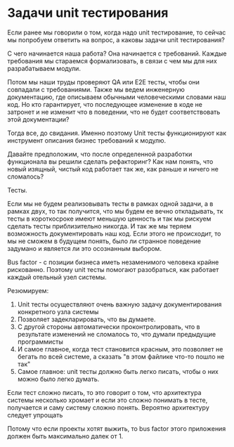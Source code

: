 # Задачи unit тестирования

Если ранее мы говорили о том, когда надо unit тестирование, то сейчас мы попробуем
ответить на вопрос, а каковы задачи unit тестирования?

С чего начинается наша работа? Она начинается с требований.
Каждые требования мы стараемся формализовать, в связи с чем мы для них
разрабатываем модули.

Потом мы наши труды проверяют QA или E2E тесты, чтобы они совпадали с требованиями.
Также мы ведем инженерную документацию, где описываем обычными человеческими словами
наш код. Но кто гарантирует, что последующее изменение в коде не затронет и не изменит
что в поведении, что не будет соответствовать этой документации?

Тогда все, до свидания. Именно поэтому
Unit тесты функционируют как инструмент описания бизнес требований к модулю.

Давайте предположим, что после определенной разработки функционала вы решили сделать
рефакторинг? Как нам понять, что новый изящный, чистый код работает так же, как раньше и
ничего не сломалось?

Тесты.

Если мы не будем реализовывать тесты в рамках одной задачи, а в рамках двух,
то так получится, что мы будем ее вечно откладывать, тк тесты в короткосроке
имеют меньшую ценность и так мы рискуем сделать тесты приблизительно никогда.
И так же мы теряем возможность документировать наш код. Если этого не происходит,
то мы не сможем в будущем понять, было ли странное поведение задумано и является
ли это осознанным выбором.

Bus factor - с позиции бизнеса иметь незаменимого человека крайне рискованно.
Поэтому unit тесты помогают разобраться, как работает каждый отельный узел системы.

Резюмируем:

1. Unit тесты осуществляют очень важную задачу документирования конкретного узла системы
2. Позволяет задекларировать, что вы думаете.
3. С другой стороны автоматически проконтролировать, что в результате изменений не сломалось то,
что думали предыдущие программисты
4. И самое главное, когда тест становится красным, это позволяет не бегать по всей системе, а
сказать "в этом файлике что-то пошло не так"
5. Самое главное: unit тесты должно быть легко писать, чтобы о них можно было легко думать.

Если тест сложно писать, то это говорит о том, что архитектура системы несколько хромает и
если это сложно понимать в тесте, получается и саму систему сложно понять. Вероятно архитектуру
следует упрощать

Потому что если проекты хотят выжить, то bus factor этого приложения должен быть максимально далек от 1.
